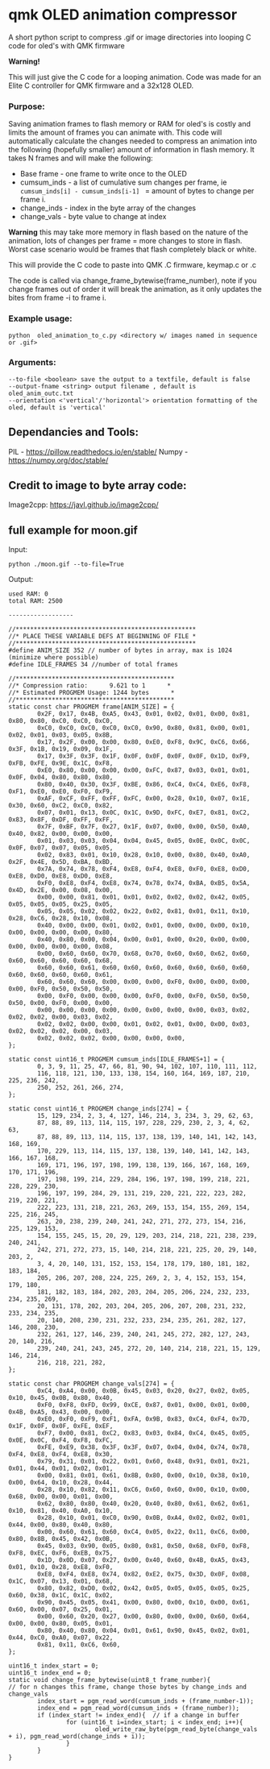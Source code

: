 # qmk OLED animation compressor
A short python script to compress .gif or image directories into looping C code for oled's with QMK firmware

**Warning!**

This will just give the C code for a looping animation. Code was made for an Elite C controller for QMK firmware and a 32x128 OLED. 

### Purpose: 

Saving animation frames to flash memory or RAM for oled's is costly and limits the amount of frames you can animate with. This code will automatically calculate the changes needed to compress an animation into the following (hopefully smaller) amount of information in flash memory. It takes N frames and will make the following:

* Base frame -  one frame to write once to the OLED
* cumsum_inds - a list of cumulative sum changes per frame, ie ```cumsum_inds[i] - cumsum_inds[i-1] ``` = amount of bytes to change per frame i.
* change_inds - index in the byte array of the changes
* change_vals - byte value to change at index

**Warning** this may take more memory in flash based on the nature of the animation, lots of changes per frame = more changes to store in flash. Worst case scenario would be frames that flash completely black or white. 

This will provide the C code to paste into QMK .C firmware, keymap.c or <name of keyboard>.c
  
The code is called via change_frame_bytewise(frame_number), note if you change frames out of order it will break the animation, as it only updates the bites from frame -i to frame i.

### Example usage:  

```python  oled_animation_to_c.py <directory w/ images named in sequence or .gif>```

### Arguments:

```
--to-file <boolean> save the output to a textfile, default is false
--output-fname <string> output filename , default is oled_anim_outc.txt
--orientation <'vertical'/'horizontal'> orientation formatting of the oled, default is 'vertical'  

```


## Dependancies and Tools:

PIL - https://pillow.readthedocs.io/en/stable/
Numpy - https://numpy.org/doc/stable/

## Credit to image to byte array code:

Image2cpp: https://javl.github.io/image2cpp/



## full example for moon.gif

Input:
```
python ./moon.gif --to-file=True
```
Output:
```
used RAM: 0
total RAM: 2500

------------------

//**************************************************
//* PLACE THESE VARIABLE DEFS AT BEGINNING OF FILE *
//**************************************************
#define ANIM_SIZE 352 // number of bytes in array, max is 1024 (minimize where possible)
#define IDLE_FRAMES 34 //number of total frames

//********************************************
//* Compression ratio:      9.621 to 1      *
//* Estimated PROGMEM Usage: 1244 bytes      *
//********************************************
static const char PROGMEM frame[ANIM_SIZE] = {
        0x2F, 0x17, 0x4B, 0xA5, 0x43, 0x01, 0x02, 0x01, 0x00, 0x81, 0x80, 0x80, 0xC0, 0xC0, 0xC0,
        0xC0, 0xC0, 0xC0, 0xC0, 0xC0, 0x90, 0x80, 0x81, 0x00, 0x01, 0x02, 0x01, 0x03, 0x05, 0x8B,
        0x17, 0x2F, 0x00, 0x00, 0x80, 0xE0, 0xF8, 0x9C, 0xC6, 0x66, 0x3F, 0x1B, 0x19, 0x09, 0x1F,
        0x17, 0x3F, 0x3F, 0x1F, 0x0F, 0x0F, 0x0F, 0x0F, 0x1D, 0xF9, 0xFB, 0xFE, 0x9E, 0x1C, 0xF8,
        0xE0, 0x80, 0x00, 0x00, 0x00, 0xFC, 0x87, 0x03, 0x01, 0x01, 0x0F, 0x04, 0x80, 0x80, 0x80,
        0x80, 0x40, 0x30, 0x3F, 0xBE, 0x86, 0xC4, 0xC4, 0xE6, 0xF8, 0xF1, 0xE0, 0xE0, 0xF0, 0xF9,
        0xAF, 0xCF, 0xFF, 0xFF, 0xFC, 0x00, 0x28, 0x10, 0x07, 0x1E, 0x30, 0x60, 0xC2, 0xC0, 0x82,
        0x07, 0x01, 0x13, 0x0C, 0x1C, 0x9D, 0xFC, 0xE7, 0x81, 0xC2, 0x83, 0x8F, 0xDF, 0xFF, 0xFF,
        0x7F, 0xBF, 0x7F, 0x27, 0x1F, 0x07, 0x00, 0x00, 0x50, 0xA0, 0x40, 0x82, 0x00, 0x00, 0x00,
        0x01, 0x03, 0x03, 0x04, 0x04, 0x45, 0x05, 0x0E, 0x0C, 0x0C, 0x0F, 0x07, 0x07, 0x05, 0x05,
        0x02, 0x83, 0x01, 0x10, 0x28, 0x10, 0x00, 0x80, 0x40, 0xA0, 0x2F, 0x4E, 0x5D, 0xBA, 0xBD,
        0x7A, 0x74, 0x78, 0xF4, 0xE8, 0xF4, 0xE8, 0xF0, 0xE8, 0xD0, 0xE8, 0xD0, 0xE8, 0xD0, 0xE8,
        0xF0, 0xE8, 0xF4, 0xE8, 0x74, 0x78, 0x74, 0xBA, 0xB5, 0x5A, 0x4D, 0x2E, 0x00, 0x08, 0x00,
        0x00, 0x00, 0x81, 0x01, 0x01, 0x02, 0x02, 0x02, 0x42, 0x05, 0x05, 0x05, 0x05, 0x25, 0x05,
        0x05, 0x05, 0x02, 0x02, 0x22, 0x02, 0x81, 0x01, 0x11, 0x10, 0x28, 0xC6, 0x28, 0x10, 0x08,
        0x40, 0x00, 0x00, 0x01, 0x02, 0x01, 0x00, 0x00, 0x00, 0x10, 0x00, 0x00, 0x00, 0x00, 0x80,
        0x40, 0x80, 0x00, 0x04, 0x00, 0x01, 0x00, 0x20, 0x00, 0x00, 0x00, 0x00, 0x00, 0x00, 0x08,
        0x00, 0x60, 0x60, 0x70, 0x68, 0x70, 0x60, 0x60, 0x62, 0x60, 0x60, 0x60, 0x60, 0x60, 0x68,
        0x60, 0x60, 0x61, 0x60, 0x60, 0x60, 0x60, 0x60, 0x60, 0x60, 0x60, 0x60, 0x60, 0x60, 0x61,
        0x60, 0x60, 0x60, 0x00, 0x00, 0x00, 0xF0, 0x00, 0x00, 0x00, 0x00, 0xF0, 0x50, 0x50, 0x50,
        0x00, 0xF0, 0x00, 0x00, 0x00, 0xF0, 0x00, 0xF0, 0x50, 0x50, 0x50, 0x00, 0xF0, 0x00, 0x00,
        0x00, 0x00, 0x00, 0x00, 0x00, 0x00, 0x00, 0x00, 0x03, 0x02, 0x02, 0x02, 0x00, 0x03, 0x02,
        0x02, 0x02, 0x00, 0x00, 0x01, 0x02, 0x01, 0x00, 0x00, 0x03, 0x02, 0x02, 0x02, 0x00, 0x03,
        0x02, 0x02, 0x02, 0x00, 0x00, 0x00, 0x00,
};

static const uint16_t PROGMEM cumsum_inds[IDLE_FRAMES+1] = {
        0, 3, 9, 11, 25, 47, 66, 81, 90, 94, 102, 107, 110, 111, 112,
        116, 118, 121, 130, 133, 138, 154, 160, 164, 169, 187, 210, 225, 236, 242,
        250, 252, 261, 266, 274,
};

static const uint16_t PROGMEM change_inds[274] = {
        15, 129, 234, 2, 3, 4, 127, 146, 214, 3, 234, 3, 29, 62, 63,
        87, 88, 89, 113, 114, 115, 197, 228, 229, 230, 2, 3, 4, 62, 63,
        87, 88, 89, 113, 114, 115, 137, 138, 139, 140, 141, 142, 143, 168, 169,
        170, 229, 113, 114, 115, 137, 138, 139, 140, 141, 142, 143, 166, 167, 168,
        169, 171, 196, 197, 198, 199, 138, 139, 166, 167, 168, 169, 170, 171, 196,
        197, 198, 199, 214, 229, 284, 196, 197, 198, 199, 218, 221, 228, 229, 230,
        196, 197, 199, 284, 29, 131, 219, 220, 221, 222, 223, 282, 219, 220, 221,
        222, 223, 131, 218, 221, 263, 269, 153, 154, 155, 269, 154, 225, 216, 245,
        263, 20, 238, 239, 240, 241, 242, 271, 272, 273, 154, 216, 225, 129, 153,
        154, 155, 245, 15, 20, 29, 129, 203, 214, 218, 221, 238, 239, 240, 241,
        242, 271, 272, 273, 15, 140, 214, 218, 221, 225, 20, 29, 140, 203, 2,
        3, 4, 20, 140, 131, 152, 153, 154, 178, 179, 180, 181, 182, 183, 184,
        205, 206, 207, 208, 224, 225, 269, 2, 3, 4, 152, 153, 154, 179, 180,
        181, 182, 183, 184, 202, 203, 204, 205, 206, 224, 232, 233, 234, 235, 269,
        20, 131, 178, 202, 203, 204, 205, 206, 207, 208, 231, 232, 233, 234, 235,
        20, 140, 208, 230, 231, 232, 233, 234, 235, 261, 282, 127, 146, 208, 230,
        232, 261, 127, 146, 239, 240, 241, 245, 272, 282, 127, 243, 20, 140, 216,
        239, 240, 241, 243, 245, 272, 20, 140, 214, 218, 221, 15, 129, 146, 214,
        216, 218, 221, 282,
};

static const char PROGMEM change_vals[274] = {
        0xC4, 0xA4, 0x00, 0x0B, 0x45, 0x03, 0x20, 0x27, 0x02, 0x05, 0x10, 0x45, 0x0B, 0x80, 0x40,
        0xF0, 0xF8, 0xFD, 0x99, 0xCE, 0x87, 0x01, 0x00, 0x01, 0x00, 0x4B, 0xA5, 0x43, 0x00, 0x00,
        0xE0, 0xF0, 0xF9, 0xF1, 0xFA, 0x9B, 0x83, 0xC4, 0xF4, 0x7D, 0x1F, 0x0F, 0x0F, 0xFE, 0xEF,
        0xF7, 0x00, 0x81, 0xC2, 0x83, 0x03, 0x84, 0xC4, 0x45, 0x05, 0x0E, 0x0C, 0xF4, 0xF8, 0xFC,
        0xFE, 0xE9, 0x38, 0x3F, 0x3F, 0x07, 0x04, 0x04, 0x74, 0x78, 0xF4, 0xE8, 0xF4, 0xE8, 0x30,
        0x79, 0x31, 0x01, 0x22, 0x01, 0x60, 0x48, 0x91, 0x01, 0x21, 0x01, 0x44, 0x01, 0x02, 0x01,
        0x00, 0x81, 0x01, 0x61, 0x8B, 0x80, 0x00, 0x10, 0x38, 0x10, 0x00, 0x64, 0x10, 0x28, 0x44,
        0x28, 0x10, 0x82, 0x11, 0xC6, 0x60, 0x60, 0x00, 0x10, 0x00, 0x68, 0x00, 0x00, 0x01, 0x00,
        0x62, 0x80, 0x80, 0x40, 0x20, 0x40, 0x80, 0x61, 0x62, 0x61, 0x10, 0x81, 0x40, 0xA0, 0x10,
        0x28, 0x10, 0x01, 0xC0, 0x90, 0x0B, 0xA4, 0x02, 0x02, 0x01, 0x44, 0x00, 0x80, 0x40, 0x80,
        0x00, 0x60, 0x61, 0x60, 0xC4, 0x05, 0x22, 0x11, 0xC6, 0x00, 0x80, 0x8B, 0x45, 0x42, 0x0B,
        0x45, 0x03, 0x90, 0x05, 0x80, 0x81, 0x50, 0x68, 0xF0, 0xF8, 0xF8, 0xEC, 0xF6, 0xEB, 0x75,
        0x1D, 0x0D, 0x07, 0x27, 0x00, 0x40, 0x60, 0x4B, 0xA5, 0x43, 0x01, 0x10, 0x28, 0xE8, 0xF0,
        0xE8, 0xF4, 0xE8, 0x74, 0x82, 0xE2, 0x75, 0x3D, 0x0F, 0x08, 0x1C, 0x07, 0x13, 0x01, 0x68,
        0x80, 0x82, 0xD0, 0x02, 0x42, 0x05, 0x05, 0x05, 0x05, 0x25, 0x60, 0x38, 0x1C, 0x1C, 0x02,
        0x90, 0x45, 0x05, 0x41, 0x00, 0x80, 0x00, 0x10, 0x00, 0x61, 0x60, 0x00, 0x07, 0x25, 0x01,
        0x00, 0x60, 0x20, 0x27, 0x00, 0x80, 0x00, 0x00, 0x60, 0x64, 0x00, 0x00, 0x80, 0x05, 0x01,
        0x80, 0x40, 0x80, 0x04, 0x01, 0x61, 0x90, 0x45, 0x02, 0x01, 0x44, 0xC0, 0xA0, 0x07, 0x22,
        0x81, 0x11, 0xC6, 0x60,
};

uint16_t index_start = 0;
uint16_t index_end = 0;
static void change_frame_bytewise(uint8_t frame_number){
// for n changes this frame, change those bytes by change_inds and change_vals
        index_start = pgm_read_word(cumsum_inds + (frame_number-1));
        index_end = pgm_read_word(cumsum_inds + (frame_number));
        if (index_start != index_end){  // if a change in buffer
                for (uint16_t i=index_start; i < index_end; i++){
                        oled_write_raw_byte(pgm_read_byte(change_vals + i), pgm_read_word(change_inds + i));
                }
        }
}


```


